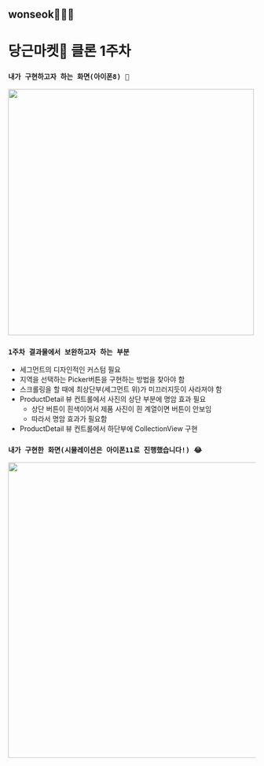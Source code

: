 ## wonseok🙋🏽‍♂️
# 당근마켓🥕 클론 1주차

### `내가 구현하고자 하는 화면(아이폰8) 📲`
<img height="500" src="./simul/original_carrotmarket.gif">

### `1주차 결과물에서 보완하고자 하는 부분`
* 세그먼트의 디자인적인 커스텀 필요
* 지역을 선택하는 Picker버튼을 구현하는 방법을 찾아야 함
* 스크롤링을 할 때에 최상단부(세그먼트 위)가 미끄러지듯이 사라져야 함
* ProductDetail 뷰 컨트롤에서 사진의 상단 부분에 명암 효과 필요
    * 상단 버튼이 흰색이어서 제품 사진이 흰 계열이면 버튼이 안보임
    * 따라서 명암 효과가 필요함
* ProductDetail 뷰 컨트롤에서 하단부에 CollectionView 구현 

### `내가 구현한 화면(시뮬레이션은 아이폰11로 진행했습니다!) 😂`
<img height="600" src="./simul/carrotmarket_week1_simul.gif">

